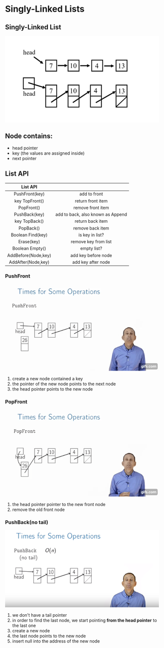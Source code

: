 # Singly-Linked Lists
## Singly-Linked List

![](pics/linkedlist1.png)
## Node contains:
   + head pointer
   + key (the values are assigned inside)
   + next pointer

## List API
| List API|                |
|:---:|:---:|
|PushFront(key)|add to front|
|key TopFront()|return front item|
|PopFront()|remove front item|
|PushBack(key)|add to back, also known as Append|
|key TopBack()|return back item|
|PopBack()|remove back item|
|Boolean Find(key)|is key in list?|
|Erase(key)|remove key from list|
|Boolean Empty()|empty list?|
|AddBefore(Node,key)|add key before node|
|AddAfter(Node,key)|add key after node|

### PushFront

![](pics/PushFront.gif)

   1. create a new node contained a key 
   2. the pointer of the new node points to the next node
   3. the head pointer points to the new node
   
### PopFront

![](pics/popfront.gif)

   1. the head pointer pointer to the new front node
   2. remove the old front node
   
### PushBack(no tail)

![](pics/PushFront(notail).png)

   1. we don't have a tail pointer
   2. in order to find the last node, we start pointing **from the head pointer** to the last one
   3. create a new node
   4. the last node points to the new node
   5. insert null into the address of the new node
